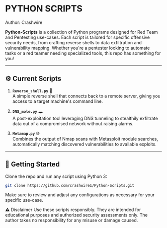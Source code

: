 # PYTHON SCRIPTS
                                                    
Author: Crashwire 

**Python-Scripts** is a collection of Python programs designed for Red Team and Pentesting use-cases. Each script is tailored for specific offensive security needs, from crafting reverse shells to data exfiltration and vulnerability mapping. Whether you're a pentester looking to automate tasks or a red teamer needing specialized tools, this repo has something for you!

---

## ⚙️ Current Scripts

1. **`Reverse_shell.py`** 🐍  
   A simple reverse shell that connects back to a remote server, giving you access to a target machine's command line.

2. **`DNS_mole.py`** 🕳️  
   A post-exploitation tool leveraging DNS tunneling to stealthily exfiltrate data out of a compromised network without raising alarms.

3. **`Metamap.py`** 🌐  
   Combines the output of Nmap scans with Metasploit module searches, automatically matching discovered vulnerabilities to available exploits. 

---

## 🚀 Getting Started

Clone the repo and run any script using Python 3:

```bash
git clone https://github.com/crashwire1/Python-Scripts.git
```
Make sure to review and adjust any configurations as necessary for your specific use-case.

⚠️ Disclaimer
Use these scripts responsibly. They are intended for educational purposes and authorized security assessments only. The author takes no responsibility for any misuse or damage caused.
